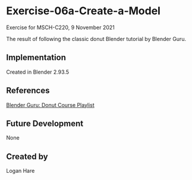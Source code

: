 # Exercise-06a-Create-a-Model

Exercise for MSCH-C220, 9 November 2021

The result of following the classic donut Blender tutorial by Blender Guru.

## Implementation
Created in Blender 2.93.5

## References
[Blender Guru: Donut Course Playlist](https://www.youtube.com/watch?v=NyJWoyVx_XI&list=PLjEaoINr3zgEq0u2MzVgAaHEBt--xLB6U)

## Future Development
None

## Created by 
Logan Hare
